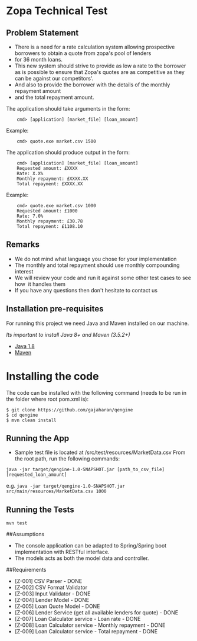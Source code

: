 # Zopa Technical Test  

## Problem Statement
* There is a need for a rate calculation system allowing prospective borrowers to obtain a quote from zopa's pool of lenders
* for 36 month loans.
* This new system should strive to provide as low a rate to the borrower as is possible to ensure that Zopa's quotes are as competitive as they can be against our competitors'.
* And also to provide the borrower with the details of the monthly repayment amount
* and the total repayment amount.

The application should take arguments in the form:  
```
    cmd> [application] [market_file] [loan_amount]  
```

Example: 
```
    cmd> quote.exe market.csv 1500  
```

The application should produce output in the form: 
```
    cmd> [application] [market_file] [loan_amount] 
    Requested amount: £XXXX 
    Rate: X.X% 
    Monthly repayment: £XXXX.XX 
    Total repayment: £XXXX.XX  
```

Example:  
```
    cmd> quote.exe market.csv 1000 
    Requested amount: £1000 
    Rate: 7.0% 
    Monthly repayment: £30.78 
    Total repayment: £1108.10  
```

## Remarks   
- We do not mind what language you chose for your implementation 
- The monthly and total repayment should use monthly compounding interest 
- We will review your code and run it against some other test cases to see how  it handles them 
- If you have any questions then don't hesitate to contact us

## Installation pre-requisites

For running this project we need Java and Maven installed on our machine.

*Its important to install Java 8+ and Maven (3.5.2+)*

- [Java 1.8](http://www.oracle.com/technetwork/java/javase/downloads/jdk8-downloads-2133151.html)
- [Maven](https://maven.apache.org/)

# Installing the code

The code can be installed with the following command (needs to be run in the folder where root pom.xml is):

```
$ git clone https://github.com/gajaharan/qengine
$ cd qengine
$ mvn clean install
```

## Running the App
* Sample test file is located at /src/test/resources/MarketData.csv
From the root path, run the following commands:

`java -jar target/qengine-1.0-SNAPSHOT.jar [path_to_csv_file] [requested_loan_amount]`

e.g. `java -jar target/qengine-1.0-SNAPSHOT.jar src/main/resources/MarketData.csv 1000`

## Running the Tests
```
mvn test
```

##Assumptions
- The console application can be adapted to Spring/Spring boot implementation with RESTful interface.
- The models acts as both the model data and controller.

##Requirements
- [Z-001] CSV Parser                - DONE
- [Z-002] CSV Format Validator
- [Z-003] Input Validator           - DONE
- [Z-004] Lender Model              - DONE
- [Z-005] Loan Quote Model          - DONE
- [Z-006] Lender Service (get all available lenders for quote)  - DONE
- [Z-007] Loan Calculator service - Loan rate                   - DONE
- [Z-008] Loan Calculator service - Monthly repayment           - DONE
- [Z-009] Loan Calculator service - Total repayment             - DONE